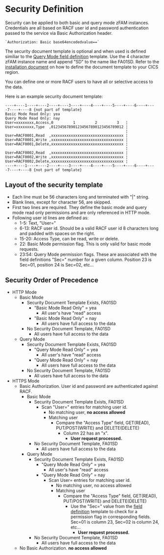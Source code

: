 # Security Definition

Security can be applied to both basic and query mode zFAM instances. Credentials are all based on RACF user id and password authentication passed to the service via Basic Authorization header.  

    `Authorization: Basic base64encodedvalue==`

The security document template is optional and when used is defined similiar to the [Query Mode field definition](./readme_query_mode) template. Use the 4 character zFAM instance name and append "SD" to the name like FA01SD. Refer to the [installation document](./Installation.md) on how to define the document template to your CICS region. 

You can define one or more RACF users to have all or selective access to the data.

Here is an example security document template:
```
----+----1----+----2----+----3----+----4----+----5----+----6----+----7----+----8 {not part of template}
Basic Mode Read Only: yea                               
Query Mode Read Only: nay                               
User=xxxxxxxx,Access,0         1         2         3   ¦
User=xxxxxxxx,Type  ,012345678901234567890123456789012 ¦
                                                       ¦
User=RACF0001,Read  ,xxxxxxxxxxxxxxxxxxxxxxxxxxxxxxxxx ¦
User=RACF0001,Write ,xxxxxxxxxxxxxxxxxxxxxxxxxxxxxxxxx ¦
User=RACF0001,Delete,xxxxxxxxxxxxxxxxxxxxxxxxxxxxxxxxx ¦
                                                       ¦
User=RACF0002,Read  ,xxxxxxxxxxxxxxxxxxxxxxxxxxxxxxxxx ¦
User=RACF0002,Write ,xxxxxxxxxxxxxxxxxxxxxxxxxxxxxxxxx ¦
User=RACF0002,Delete,xxxxxxxxxxxxxxxxxxxxxxxxxxxxxxxxx ¦
----+----1----+----2----+----3----+----4----+----5----+----6----+----7----+----8 {not part of template}
```

## Layout of the security template
- Each line must be 56 characters long and terminated with "|" string.
- Blank lines, except for character 56, are skipped.
- First two lines are required. They define the basic mode and query mode read only permissions and are only referenced in HTTP mode.
- Following user id lines are defined as:
    - 1-5: Text, "User="
    - 6-13: RACF user id. Should be a valid RACF user id 8 characters long and padded with spaces on the right.
    - 15-20: Access Type, can be read, write or delete.
    - 22: Basic Mode permission flag. This is only valid for basic mode requests.
    - 23:54: Query Mode permission flags. These are associated with the field definitions "Sec=" number for a given column. Position 23 is Sec=01, position 24 is Sec=02, etc...

## Security Order of Precedence
- HTTP Mode
    - Basic Mode
        - Security Document Template Exists, FA01SD
            - "Basic Mode Read Only" = yea
                - All user's have "read" access
            - "Basic Mode Read Only" = nay
                - All users have full access to the data
        - No Security Document Template, FA01SD
            - All users have full access to the data
    - Query Mode
        - Security Document Template Exists, FA01SD
            - "Query Mode Read Only" = yea
                - All user's have "read" access
            - "Query Mode Read Only" = nay
                - All users have full access to the data
        - No Security Document Template, FA01SD
            - All users have full access to the data
- HTTPS Mode
    - Basic Authorization. User id and password are authenticated against RACF.  
        - Basic Mode  
            - Security Document Template Exists, FA01SD  
                - Scan "User=" entries for matching user id.  
                    - No matching user, **no access allowed**  
                    - Matching user  
                        - Compare the "Access Type" field, GET(READ), PUT/POST(WRITE) and DELETE(DELETE)  
                            - Column 22 has an "x".  
                                - **User request processed.**  
            - No Security Document Template, FA01SD  
                - All users have full access to the data  
        - Query Mode  
            - Security Document Template Exists, FA01SD  
                - "Query Mode Read Only" = yea  
                    - All user's have "read" access  
                - "Query Mode Read Only" = nay  
                    - Scan User= entries for matching user id.  
                        - No matching user, no access allowed  
                        - Matching user  
                            - Compare the "Access Type" field, GET(READ), PUT/POST(WRITE) and DELETE(DELETE)
                                - Use the "Sec=" value from the [field definition](./readme_query_mode) template to check for a permission flag in corresponding fields. Sec=01 is column 23, Sec=02 is column 24, etc...  
                                    - **User request processed.**  
            - No Security Document Template, FA01SD  
                - All users have full access to the data  
    - No Basic Authorization. **no access allowed**

